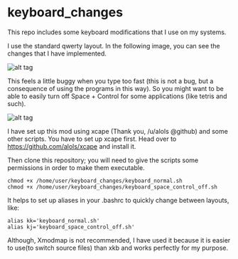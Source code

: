 # keyboard_changes
This repo includes some keyboard modifications that I use on my systems.

I use the standard qwerty layout. In the following image, you can see the changes that I have implemented.

![alt tag](https://cloud.githubusercontent.com/assets/22856511/19884944/0d7d292c-a042-11e6-91bd-4b40046dc791.png)

This feels a little buggy when you type too fast (this is not a bug, but a consequence of using the programs in this way).
So you might want to be able to easily turn off Space + Control for some applications (like tetris and such).

![alt tag](https://cloud.githubusercontent.com/assets/22856511/19884946/0ee6a52c-a042-11e6-8f4d-603a57992180.png)

I have set up this mod using xcape (Thank you, /u/alols @github) and some other scripts. You have to set up xcape first.
Head over to https://github.com/alols/xcape and install it.

Then clone this repository; you will need to give the scripts some permissions in order to make them executable.
```
chmod +x /home/user/keyboard_changes/keyboard_normal.sh
chmod +x /home/user/keyboard_changes/keyboard_space_control_off.sh
```
It helps to set up aliases in your .bashrc to quickly change between layouts, like:
 ```
 alias kk='keyboard_normal.sh'
 alias kj='keyboard_space_control_off.sh'
 ```
 Although, Xmodmap is not recommended, I have used it because it is easier to use(to switch source files) than xkb and 
 works perfectly for my purpose.

